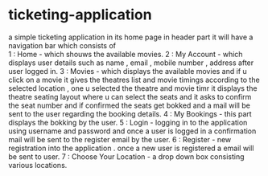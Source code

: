# ticketing-application
a simple ticketing application 
in its home page in header part it will have a navigation bar  which consists of  
1 : Home - which shouws the available movies.
2 : My Account - which displays user details such as name , email , mobile number , address  after user logged in.
3 : Movies - which displays the available movies and if u click on a movie it gives the theatres list and movie timings according to the selected location , one u selected the theatre and movie timr it displays the 
    theatre seating layout where u can select the seats and it asks to confirm the seat number and if confirmed the seats get bokked and a mail will be sent to the user regarding the booking details.
4 : My Bookings - this part displays the bokking by the user.
5 : Login - logging in to the application using username and password and once a user is logged in a confirmation mail will be sent to the register email by the user.
6 : Register - new registration into the application . once a new user is registered a email will be sent to user.
7 : Choose Your Location - a drop down box consisting various locations.
